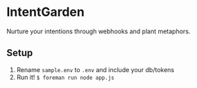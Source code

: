 IntentGarden
============

Nurture your intentions through webhooks and plant metaphors. 

Setup
-----

1. Rename `sample.env` to `.env` and include your db/tokens 
2. Run it! `$ foreman run node app.js`

 